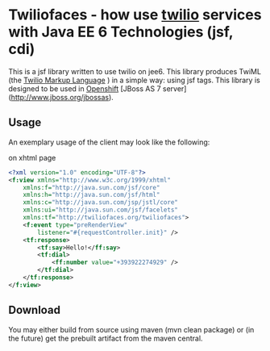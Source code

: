 Twiliofaces - how use  [twilio](http://www.twilio.com) services with Java EE 6 Technologies (jsf, cdi)
=============================

This is a jsf library written to use twilio on jee6. This library produces TwiML (the [Twilio Markup Language](http://www.twilio.com/docs/api/twiml) ) in a simple way: using jsf tags. 
This library is designed to be used in [Openshift](https://www.openshift.com) [JBoss AS 7 server] (http://www.jboss.org/jbossas).

Usage
-----
An exemplary usage of the client may look like the following:

on xhtml page
```xml
<?xml version="1.0" encoding="UTF-8"?>
<f:view xmlns="http://www.w3c.org/1999/xhtml"
	xmlns:f="http://java.sun.com/jsf/core"
	xmlns:h="http://java.sun.com/jsf/html"
	xmlns:c="http://java.sun.com/jsp/jstl/core"
	xmlns:ui="http://java.sun.com/jsf/facelets"
	xmlns:tf="http://twiliofaces.org/twiliofaces">
	<f:event type="preRenderView"
		listener="#{requestController.init}" />
	<tf:response>
		<tf:say>Hello!</ff:say>
		<tf:dial>
			<ff:number value="+393922274929" />
		</tf:dial>
	</tf:response>
</f:view>
```

Download 
--------
You may either build from source using maven (mvn clean package) or (in the future) get the prebuilt artifact from the maven central.